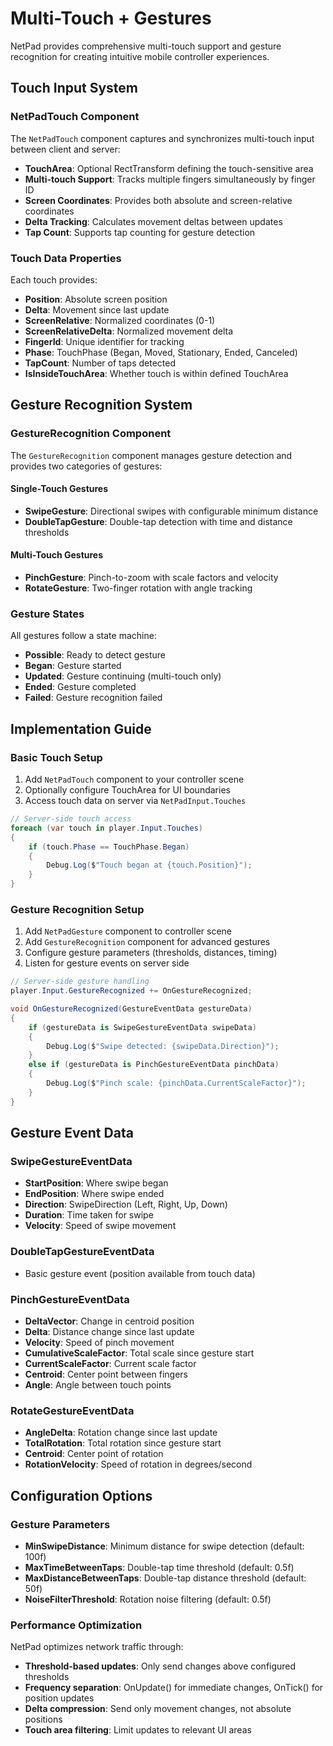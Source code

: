 # Multi-Touch + Gestures

NetPad provides comprehensive multi-touch support and gesture recognition for creating intuitive mobile controller experiences.

## Touch Input System

### NetPadTouch Component

The `NetPadTouch` component captures and synchronizes multi-touch input between client and server:

- **TouchArea**: Optional RectTransform defining the touch-sensitive area
- **Multi-touch Support**: Tracks multiple fingers simultaneously by finger ID
- **Screen Coordinates**: Provides both absolute and screen-relative coordinates
- **Delta Tracking**: Calculates movement deltas between updates
- **Tap Count**: Supports tap counting for gesture detection

### Touch Data Properties

Each touch provides:
- **Position**: Absolute screen position
- **Delta**: Movement since last update
- **ScreenRelative**: Normalized coordinates (0-1)
- **ScreenRelativeDelta**: Normalized movement delta
- **FingerId**: Unique identifier for tracking
- **Phase**: TouchPhase (Began, Moved, Stationary, Ended, Canceled)
- **TapCount**: Number of taps detected
- **IsInsideTouchArea**: Whether touch is within defined TouchArea

## Gesture Recognition System

### GestureRecognition Component

The `GestureRecognition` component manages gesture detection and provides two categories of gestures:

#### Single-Touch Gestures
- **SwipeGesture**: Directional swipes with configurable minimum distance
- **DoubleTapGesture**: Double-tap detection with time and distance thresholds

#### Multi-Touch Gestures
- **PinchGesture**: Pinch-to-zoom with scale factors and velocity
- **RotateGesture**: Two-finger rotation with angle tracking

### Gesture States

All gestures follow a state machine:
- **Possible**: Ready to detect gesture
- **Began**: Gesture started
- **Updated**: Gesture continuing (multi-touch only)
- **Ended**: Gesture completed
- **Failed**: Gesture recognition failed

## Implementation Guide

### Basic Touch Setup

1. Add `NetPadTouch` component to your controller scene
2. Optionally configure TouchArea for UI boundaries
3. Access touch data on server via `NetPadInput.Touches`

```csharp
// Server-side touch access
foreach (var touch in player.Input.Touches)
{
    if (touch.Phase == TouchPhase.Began)
    {
        Debug.Log($"Touch began at {touch.Position}");
    }
}
```

### Gesture Recognition Setup

1. Add `NetPadGesture` component to controller scene
2. Add `GestureRecognition` component for advanced gestures
3. Configure gesture parameters (thresholds, distances, timing)
4. Listen for gesture events on server side

```csharp
// Server-side gesture handling
player.Input.GestureRecognized += OnGestureRecognized;

void OnGestureRecognized(GestureEventData gestureData)
{
    if (gestureData is SwipeGestureEventData swipeData)
    {
        Debug.Log($"Swipe detected: {swipeData.Direction}");
    }
    else if (gestureData is PinchGestureEventData pinchData)
    {
        Debug.Log($"Pinch scale: {pinchData.CurrentScaleFactor}");
    }
}
```

## Gesture Event Data

### SwipeGestureEventData
- **StartPosition**: Where swipe began
- **EndPosition**: Where swipe ended
- **Direction**: SwipeDirection (Left, Right, Up, Down)
- **Duration**: Time taken for swipe
- **Velocity**: Speed of swipe movement

### DoubleTapGestureEventData
- Basic gesture event (position available from touch data)

### PinchGestureEventData
- **DeltaVector**: Change in centroid position
- **Delta**: Distance change since last update
- **Velocity**: Speed of pinch movement
- **CumulativeScaleFactor**: Total scale since gesture start
- **CurrentScaleFactor**: Current scale factor
- **Centroid**: Center point between fingers
- **Angle**: Angle between touch points

### RotateGestureEventData
- **AngleDelta**: Rotation change since last update
- **TotalRotation**: Total rotation since gesture start
- **Centroid**: Center point of rotation
- **RotationVelocity**: Speed of rotation in degrees/second

## Configuration Options

### Gesture Parameters
- **MinSwipeDistance**: Minimum distance for swipe detection (default: 100f)
- **MaxTimeBetweenTaps**: Double-tap time threshold (default: 0.5f)
- **MaxDistanceBetweenTaps**: Double-tap distance threshold (default: 50f)
- **NoiseFilterThreshold**: Rotation noise filtering (default: 0.5f)

### Performance Optimization

NetPad optimizes network traffic through:
- **Threshold-based updates**: Only send changes above configured thresholds
- **Frequency separation**: OnUpdate() for immediate changes, OnTick() for position updates
- **Delta compression**: Send only movement changes, not absolute positions
- **Touch area filtering**: Limit updates to relevant UI areas